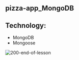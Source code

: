## pizza-app_MongoDB

## Technology:

- MongoDB
- Mongoose

![200-end-of-lesson](https://user-images.githubusercontent.com/80685266/157111765-dd6008fa-9379-4881-bce2-bac356af1b94.png)
